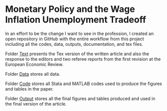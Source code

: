 # Monetary Policy and the Wage Inflation Unemployment Tradeoff

In an effort to be the change I want to see in the profession, I created an open repository in GitHub with the entire workflow from this project including all the codes, data, outputs, documentation, and tex files.

Folder [Text](https://github.com/RicardoGabriel/Monetary-Policy-and-the-Wage-Inflation---Unemployment-Tradeoff/tree/main/Text) presents the Tex version of the written article and also the response to the editors and two referee reports from the first revision at the European Economic Review.

Folder [Data](https://github.com/RicardoGabriel/Monetary-Policy-and-the-Wage-Inflation---Unemployment-Tradeoff/tree/main/Data) stores all data.

Folder [Code](https://github.com/RicardoGabriel/Monetary-Policy-and-the-Wage-Inflation---Unemployment-Tradeoff/tree/main/Code) stores all Stata and MATLAB codes used to produce the figures and tables in the paper.

Folder [Output](https://github.com/RicardoGabriel/Monetary-Policy-and-the-Wage-Inflation---Unemployment-Tradeoff/tree/main/Output) stores all the final figures and tables produced and used in the final version of the article.

